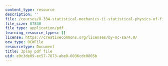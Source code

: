 ```yaml
---
content_type: resource
description: ''
file: /courses/8-334-statistical-mechanics-ii-statistical-physics-of-fields-spring-2014/e9c3de09ec577873abe06036cdc0805b_opL7d8vY0KA.pdf
file_size: 87830
file_type: application/pdf
learning_resource_types: []
license: https://creativecommons.org/licenses/by-nc-sa/4.0/
ocw_type: OCWFile
resourcetype: Document
title: 3play pdf file
uid: e9c3de09-ec57-7873-abe0-6036cdc0805b
---
```

